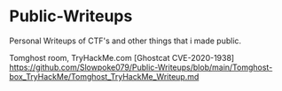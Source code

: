 # Public-Writeups
Personal Writeups of CTF's and other things that i made public.

Tomghost room, TryHackMe.com [Ghostcat CVE-2020-1938]
https://github.com/Slowpoke079/Public-Writeups/blob/main/Tomghost-box_TryHackMe/Tomghost_TryHackMe_Writeup.md
